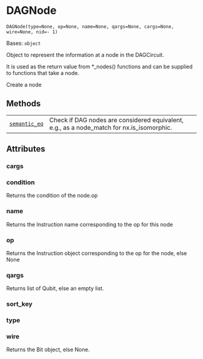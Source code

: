 # DAGNode

`DAGNode(type=None, op=None, name=None, qargs=None, cargs=None, wire=None, nid=- 1)`

Bases: `object`

Object to represent the information at a node in the DAGCircuit.

It is used as the return value from \*\_nodes() functions and can be supplied to functions that take a node.

Create a node

## Methods

|                                                                                                                                      |                                                                                             |
| ------------------------------------------------------------------------------------------------------------------------------------ | ------------------------------------------------------------------------------------------- |
| [`semantic_eq`](qiskit.dagcircuit.DAGNode.semantic_eq#qiskit.dagcircuit.DAGNode.semantic_eq "qiskit.dagcircuit.DAGNode.semantic_eq") | Check if DAG nodes are considered equivalent, e.g., as a node\_match for nx.is\_isomorphic. |

## Attributes

### cargs

### condition

Returns the condition of the node.op

### name

Returns the Instruction name corresponding to the op for this node

### op

Returns the Instruction object corresponding to the op for the node, else None

### qargs

Returns list of Qubit, else an empty list.

### sort\_key

### type

### wire

Returns the Bit object, else None.
